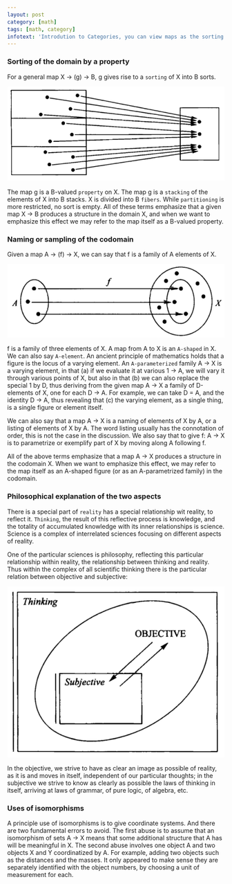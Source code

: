 ```yaml
---
layout: post
category: [math]
tags: [math, category]
infotext: 'Introdution to Categories, you can view maps as the sorting of the domain by a property or the naming of the codomain'
---
```


### Sorting of the domain by a property

For a general map X -> (g) -> B, g gives rise to a `sorting` of X into B sorts.

![maps](/files/2015-06-29-notes-on-categories-s5/maps.png)

The map g is a B-valued `property` on X. The map g is a `stacking` of the elements of X into B stacks. 
X is divided into B `fibers`. While `partitioning` is more restricted, no sort is empty. All of these 
terms emphasize that a given map X -> B produces a structure in the domain X, and when we want to 
emphasize this effect we may refer to the map itself as a B-valued property.

### Naming or sampling of the codomain

Given a map A -> (f) -> X, we can say that f is a family of A elements of X.

![maps](/files/2015-06-29-notes-on-categories-s5/maps2.png)

f is a family of three elements of X. A map from A to X is an `A-shaped` in X. We can also say `A-element`. 
An ancient principle of mathematics holds that a figure is the locus of a varying element. An `A-parameterized` 
family A -> X is a varying element, in that (a) if we evaluate it at various 1 -> A, we will vary it through 
various points of X, but also in that (b) we can also replace the special 1 by D, thus deriving from the 
given map A -> X a family of D-elements of X, one for each D -> A. For example, we can take D = A, and the 
identity D -> A, thus revealing that (c) the varying element, as a single thing, is a single figure or 
element itself.

We can also say that a map A -> X is a naming of elements of X by A, or a listing of elements of X by A. The 
word listing usually has the connotation of order, this is not the case in the discussion. We also say that 
to give f: A -> X is to parametrize or exemplify part of X by moving along A following f.

All of the above terms emphasize that a map A -> X produces a structure in the codomain X. When we want to 
emphasize this effect, we may refer to the map itself as an A-shaped figure (or as an A-parametrized family) 
in the codomain. 

### Philosophical explanation of the two aspects

There is a special part of `reality` has a special relationship wit reality, to reflect it. `Thinking`, the 
result of this reflective process is knowledge, and the totality of accumulated knowledge with its inner 
relationships is science. Science is a complex of interrelated sciences focusing on different aspects of reality.

One of the particular sciences is philosophy, reflecting this particular relationship within reality, the 
relationship between thinking and reality. Thus within the complex of all scientific thinking there is the 
particular relation between objective and subjective:

![thinking](/files/2015-06-29-notes-on-categories-s5/thinking.png)

In the objective, we strive to have as clear an image as possible of reality, as it is and moves in itself, 
independent of our particular thoughts; in the subjective we strive to know as clearly as possible the laws 
of thinking in itself, arriving at laws of grammar, of pure logic, of algebra, etc.

### Uses of isomorphisms

A principle use of isomorphisms is to give coordinate systems. And there are two fundamental errors to avoid. 
The first abuse is to assume that an isomorphism of sets A -> X means that some additional structure that 
A has will be meaningful in X. The second abuse involves one object A and two objects X and Y coordinatized 
by A. For example, adding two objects such as the distances and the masses. It only appeared to make sense 
they are separately identified with the object numbers, by choosing a unit of measurement for each.